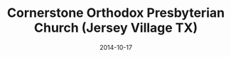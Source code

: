 ---
date: &id001 2014-10-17
end_date: null
location:
  address: 15230 Forest Trails Drive
  city: Jersey Village
  state: TX
minister:
- end: 2014-10-17
  name: Robert S. Arendale
  start: 2012-01-01
  type: Organizing Pastor
- end: null
  name: Robert S. Arendale
  start: 2014-10-17
  type: Pastor
ministers:
- Robert S. Arendale
- Robert S. Arendale
name: Cornerstone Orthodox Presbyterian Church
names:
- end: 2014-10-17
  name: Cornerstone Orthodox Presbyterian Chapel
  start: 2012-01-01
- end: null
  name: Cornerstone Orthodox Presbyterian Church
  start: 2014-10-17
origination_date: *id001
raw_data: "TX   Jersey Village\nCornerstone Orthodox Presbyterian Chapel  (2012\u2013\
  October 17, 2014)\nCornerstone Orthodox Presbyterian Church  (October 17, 2014\u2013\
  \ )\nMeeting at Kids R Kids, 15230 Forest Trails Drive\nOrg. Pastor: Robert S. Arendale,\
  \ 2012\u201314\nPastor: Robert S. Arendale, 2014"
received_from: null
states:
- TX
status:
  active: true
  end_date: null
  reason: null
  received_from: null
  withdrawal_to: null
title: Cornerstone Orthodox Presbyterian Church (Jersey Village TX)
year_established:
- 2014

---